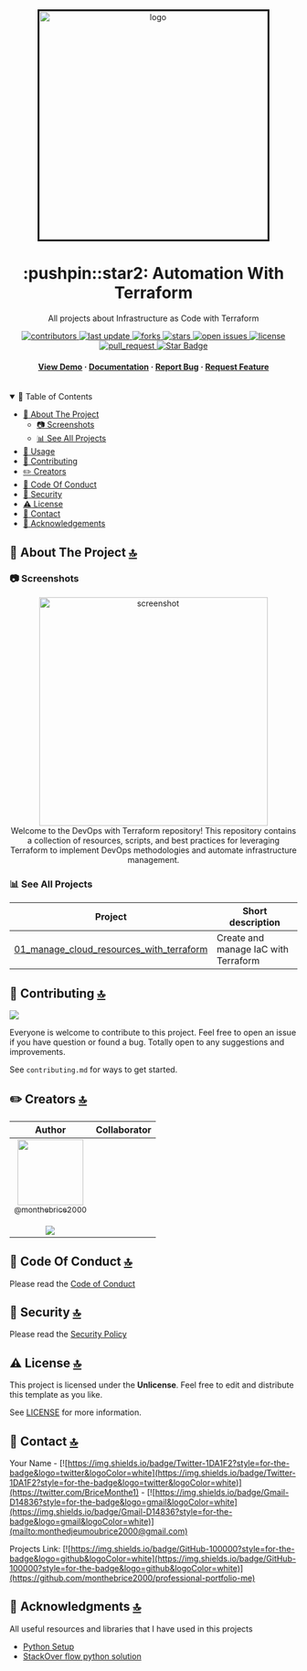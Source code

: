 <div align="center">

  <img src="https://d33wubrfki0l68.cloudfront.net/69e55f968a6f44613384615c6a78b881bfe28bd6/42cd3/_common-resources/images/flower.svg" alt="logo" width="400" height="auto" border=3 />
  <h1>:pushpin::star2: Automation With Terraform</h1>
  
  <p>
    All projects about Infrastructure as Code with Terraform
  </p>
  
  
<!-- Badges -->
<p>
  <a href="https://github.com/monthebrice2000/devops_IaC_terraform_projects/graphs/contributors">
    <img src="https://img.shields.io/github/contributors/monthebrice2000/devops_IaC_terraform_projects" alt="contributors" />
  </a>
  <a href="">
    <img src="https://img.shields.io/github/last-commit/monthebrice2000/devops_IaC_terraform_projects" alt="last update" />
  </a>
  <a href="https://github.com/monthebrice2000/devops_IaC_terraform_projects/network/members">
    <img src="https://img.shields.io/github/forks/monthebrice2000/devops_IaC_terraform_projects" alt="forks" />
  </a>
  <a href="https://github.com/monthebrice2000/devops_IaC_terraform_projects/stargazers">
    <img src="https://img.shields.io/github/stars/monthebrice2000/devops_IaC_terraform_projects" alt="stars" />
  </a>
  <a href="https://github.com/monthebrice2000/devops_IaC_terraform_projects/issues/">
    <img src="https://img.shields.io/github/issues/monthebrice2000/devops_IaC_terraform_projects" alt="open issues" />
  </a>
  <a href="https://github.com/monthebrice2000/devops_IaC_terraform_projects/blob/master/LICENSE">
    <img src="https://img.shields.io/github/license/monthebrice2000/devops_IaC_terraform_projects.svg" alt="license" />
  </a>
  <a href="https://github.com/monthebrice2000/devops_IaC_terraform_projects/pulls">
    <img src="https://img.shields.io/badge/PRs-welcome-brightgreen.svg?style=flat-square" alt="pull_request"/>
  </a>
  <a href="#">
    <img src="https://img.shields.io/static/v1?label=🌟&message=If Useful&style=style=flat&color=BC4E99" alt="Star Badge"/>
  </a>
</p>
   
<h4>
    <a href="https://github.com/monthebrice2000/devops_IaC_terraform_projects/">View Demo</a>
  <span> · </span>
    <a href="https://github.com/monthebrice2000/devops_IaC_terraform_projects/">Documentation</a>
  <span> · </span>
    <a href="https://github.com/monthebrice2000/devops_IaC_terraform_projects/issues/">Report Bug</a>
  <span> · </span>
    <a href="https://github.com/monthebrice2000/devops_IaC_terraform_projects/issues/">Request Feature</a>
  </h4>
</div>

<br />
<!-- TABLE OF CONTENTS -->
<details open="open">
<summary>📝 Table of Contents</summary>
  
- [:star2: About The Project](#star2-about-the-project-)
  - [:camera: Screenshots](#camera-screenshots)
  - [:bar_chart: See All Projects](#bar_chart-see-all-projects)
- [:eyes: Usage](#eyes-usage-)
- [:wave: Contributing](#wave-contributing-)
- [:pencil2: Creators](#pencil2-creators-)
- [:scroll: Code Of Conduct](#scroll-code-of-conduct-)
- [:closed_lock_with_key: Security](#closed_lock_with_key-security-)
- [:warning: License](#warning-license-)
- [:handshake: Contact](#handshake-contact-)
- [:gem: Acknowledgements](#gem-acknowledgments-)

</details>

<!-- About the Project -->
## :star2: About The Project [🔝](#pushpinstar2-automation-with-terraform)
### :camera: Screenshots
<div align="center"> 
  <img src="https://dezyre.gumlet.io/images/blog/kubernetes-projects/Kubernetes_Projects.png?w=330&dpr=2.6" alt="screenshot" width="400" height="auto"/>
  <div>Welcome to the DevOps with Terraform repository! This repository contains a collection of resources, scripts, and best practices for leveraging Terraform to implement DevOps methodologies and automate infrastructure management.</div>
</div>

### :bar_chart: See All Projects

| Project                                                                                                         | Short description                                                                                                                                        |
| --------------------------------------------------------------------------------------------------------------- | -------------------------------------------------------------------------------------------------------------------------------------------------------- |
| [01_manage_cloud_resources_with_terraform](https://github.com/monthebrice2000/devops_IaC_terraform_projects/tree/master/01_manage_cloud_resources_with_terraform)         | Create and manage IaC with Terraform                                                                                                                    |

<!-- | | -->


## :wave: Contributing [🔝](#pushpinstar2-automation-with-terraform)
<a href="https://github.com/monthebrice2000/professional-portfolio-me/graphs/contributors">
  <img src="https://contrib.rocks/image?repo=monthebrice2000/professional-portfolio-me" />
</a>

Everyone is welcome to contribute to this project. Feel free to open an issue if you have question or found a bug. Totally open to any suggestions and improvements.

See `contributing.md` for ways to get started.

## :pencil2: Creators [🔝](#pushpinstar2-automation-with-terraform)
|                                                                                                                                                    Author                                                                                                                                                     |                                                                                                                                     Collaborator                                                                                                                                      |
| :-----------------------------------------------------------------------------------------------------------------------------------------------------------------------------------------------------------------------------------------------------------------------------------------------------------: | :-----------------------------------------------------------------------------------------------------------------------------------------------------------------------------------------------------------------------------------------------------------------------------------: |
| [<img src="https://github.com/monthebrice2000.png?size=115" width=115><br><sub>@monthebrice2000</sub>](https://github.com/monthebrice2000) <br><br> [![](https://img.shields.io/badge/sponsor-30363D?style=for-the-badge&logo=GitHub-Sponsors&logoColor=#white)](https://github.com/sponsors/monthebrice2000) | |

## :scroll: Code Of Conduct [🔝](#pushpinstar2-automation-with-terraform)
Please read the [Code of Conduct](https://github.com/monthebrice2000/devops_IaC_terraform_projects/blob/master/CODE_OF_CONDUCT.md)

## :closed_lock_with_key: Security [🔝](#pushpinstar2-automation-with-terraform)
Please read the [Security Policy](https://github.com/monthebrice2000/devops_IaC_terraform_projects/blob/master/SECURITY.md)

## :warning: License [🔝](#pushpinstar2-automation-with-terraform)
This project is licensed under the **Unlicense**. Feel free to edit and distribute this template as you like.

See [LICENSE](LICENSE) for more information.

## :handshake: Contact [🔝](#pushpinstar2-automation-with-terraform)
Your Name - [![https://img.shields.io/badge/Twitter-1DA1F2?style=for-the-badge&logo=twitter&logoColor=white](https://img.shields.io/badge/Twitter-1DA1F2?style=for-the-badge&logo=twitter&logoColor=white)](https://twitter.com/BriceMonthe1) - [![https://img.shields.io/badge/Gmail-D14836?style=for-the-badge&logo=gmail&logoColor=white](https://img.shields.io/badge/Gmail-D14836?style=for-the-badge&logo=gmail&logoColor=white)](mailto:monthedjeumoubrice2000@gmail.com)

Projects Link: [![https://img.shields.io/badge/GitHub-100000?style=for-the-badge&logo=github&logoColor=white](https://img.shields.io/badge/GitHub-100000?style=for-the-badge&logo=github&logoColor=white)](https://github.com/monthebrice2000/professional-portfolio-me)

## :gem: Acknowledgments [🔝](#pushpinstar2-automation-with-terraform)
All useful resources and libraries that I have used in this projects
 - [Python Setup](https://www.python.org/downloads/)
 - [StackOver flow python solution](https://stackoverflow.com/)

